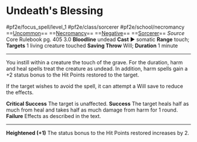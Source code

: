 # Undeath's Blessing
#pf2e/focus_spell/level_1 #pf2e/class/sorcerer #pf2e/school/necromancy 
==[Uncommon](Uncommon.md)== ==[Necromancy](Necromancy.md)== ==[Negative](Negative.md)== ==[Sorcerer](Sorcerer.md)==
*Source* Core Rulebook pg. 405 3.0
**Bloodline** undead
**Cast** ► somatic
**Range** touch; **Targets** 1 living creature touched
**Saving Throw** Will; **Duration** 1 minute

---
You instill within a creature the touch of the grave. For the duration, harm and heal spells treat the creature as undead. In addition, harm spells gain a +2 status bonus to the Hit Points restored to the target.

If the target wishes to avoid the spell, it can attempt a Will save to reduce the effects.

**Critical Success** The target is unaffected.
**Success** The target heals half as much from heal and takes half as much damage from harm for 1 round.
**Failure** Effects as described in the text.

<hr>

**Heightened (+1)** The status bonus to the Hit Points restored increases by 2.